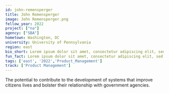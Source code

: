 ```yaml
---
id: john-remensperger
title: John Remensperger
image: John Remensperger.png
fellow_year: 2022
project: ["na"]
agency: ["SBA"]
hometown: Washington, DC
university: University of Pennsylvania
region: east
bio_short: Lorem ipsum dolor sit amet, consectetur adipiscing elit, sed do eiusmod tempor incididunt ut labore et dolore magna aliqua. Ut enim ad minim veniam, quis nostrud exercitation ullamco laboris nisi ut aliquip ex ea commodo consequat. 
fun_fact: Lorem ipsum dolor sit amet, consectetur adipiscing elit, sed do eiusmod tempor incididunt ut labore et dolore magna aliqua. Ut quis nostrud laboris. nisi ut aliquip ex ea commodo consequat.
tags: ['east', '2022','Product_Management']
track: ['Product Management']
---
```


The potential to contribute to the development of systems that improve citizens lives and bolster their relationship with government agencies.